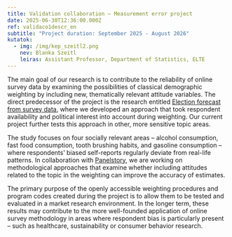 ```yaml
---
title: Validation collaboration – Measurement error project
date: 2025-06-30T12:36:00.000Z
ref: validaco1descr_en
subtitle: "Project duration: September 2025 - August 2026"
kutatok:
  - img: /img/kep_szeitl2.png
    nev: Blanka Szeitl
    leiras: Assistant Professor, Department of Statistics, ELTE
---
```

The main goal of our research is to contribute to the reliability of online survey data by examining the possibilities of classical demographic weighting by including new, thematically relevant attitude variables. The direct predecessor of the project is the research entitled [Election forecast from survey data](https://surveymethodsroom.hu/en/projects/2024-02-24-election-forecast-from-survey-data/), where we developed an approach that took respondent availability and political interest into account during weighting. Our current project further tests this approach in other, more sensitive topic areas.

The study focuses on four socially relevant areas – alcohol consumption, fast food consumption, tooth brushing habits, and gasoline consumption – where respondents’ biased self-reports regularly deviate from real-life patterns. In collaboration with [Panelstory](https://panelstory.hu/), we are working on methodological approaches that examine whether including attitudes related to the topic in the weighting can improve the accuracy of estimates.

The primary purpose of the openly accessible weighting procedures and program codes created during the project is to allow them to be tested and evaluated in a market research environment. In the longer term, these results may contribute to the more well-founded application of online survey methodology in areas where respondent bias is particularly present – such as healthcare, sustainability or consumer behavior research.
